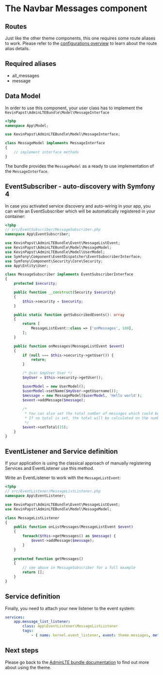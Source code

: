 # The Navbar Messages component

## Routes

Just like the other theme components, this one requires some route aliases to work. 
Please refer to the [configurations overview](configurations.md) to learn about the route alias details. 

## Required aliases

* all_messages
* message

## Data Model

In order to use this component, your user class has to implement the `KevinPapst\AdminLTEBundle\Model\MessageInterface`
```php
<?php
namespace App\Model;

use KevinPapst\AdminLTEBundle\Model\MessageInterface;

class MessageModel implements MessageInterface 
{
    // implement interface methods
}
```

The bundle provides the `MessageModel` as a ready to use implementation of the `MessageInterface`. 


## EventSubscriber - auto-discovery with Symfony 4

In case you activated service discovery and auto-wiring in your app, you can write an EventSubscriber which will 
be automatically registered in your container:


```php
<?php
// src/EventSubscriber/MessageSubscriber.php
namespace App\EventSubscriber;

use KevinPapst\AdminLTEBundle\Event\MessageListEvent;
use KevinPapst\AdminLTEBundle\Model\MessageModel;
use KevinPapst\AdminLTEBundle\Model\UserModel;
use Symfony\Component\EventDispatcher\EventSubscriberInterface;
use Symfony\Component\Security\Core\Security;
use App\Entity\User;

class MessageSubscriber implements EventSubscriberInterface
{
    protected $security;

    public function __construct(Security $security)
    {
        $this->security = $security;
    }

    public static function getSubscribedEvents(): array
    {
        return [
            MessageListEvent::class => ['onMessages', 100],
        ];
    }

    public function onMessages(MessageListEvent $event)
    {
        if (null === $this->security->getUser()) {
            return;
        }

        /* @var $myUser User */
        $myUser = $this->security->getUser();

        $userModel = new UserModel();
        $userModel->setName($myUser->getUsername());
        $message = new MessageModel($userModel, 'Hello world');
        $event->addMessage($message);
        
        /*
         * You can also set the total number of messages which could be different from those displayed in the navbar
         * If no total is set, the total will be calculated on the number of messages added to the event
         */ 
        $event->setTotal(15);
    }
}
```

## EventListener and Service definition    

If your application is using the classical approach of manually registering Services and EventListener use this method.

Write an EventListener to work with the `MessageListEvent`:

```php
<?php
// src/EventListener/MessageListListener.php
namespace App\EventListener;

use KevinPapst\AdminLTEBundle\Event\MessageListEvent;
use KevinPapst\AdminLTEBundle\Model\MessageModel;

class MessageListListener
{
    public function onListMessages(MessageListEvent $event)
    {
        foreach($this->getMessages() as $message) {
            $event->addMessage($message);
        }
    }
    
    protected function getMessages()
    {
        // see above in MessageSubscriber for a full example
        return [];
    }
}
```

## Service definition

Finally, you need to attach your new listener to the event system:
```yaml
services:
    app.message_list_listener:
        class: App\EventListener\MessageListListener
        tags:
            - { name: kernel.event_listener, event: theme.messages, method: onListMessages }
```

## Next steps

Please go back to the [AdminLTE bundle documentation](README.md) to find out more about using the theme.

